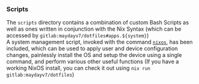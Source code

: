 ### Scripts
The `scripts` directory contains a combination of custom Bash Scripts as well as ones written in conjunction with the Nix Syntax (which can be accessed by `gitlab:maydayv7/dotfiles#apps.${system}`)  
A system management script, invoked with the command [`nixos`](./nixos.nix), has been included, which can be used to apply user and device configuration changes, painlessly install the OS and setup the device using a single command, and perform various other useful functions (If you have a working NixOS install, you can check it out using `nix run gitlab:maydayv7/dotfiles`)